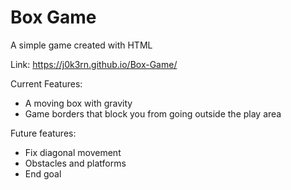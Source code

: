 # Box Game
A simple game created with HTML

Link: https://j0k3rn.github.io/Box-Game/ 
 
 Current Features:
 - A moving box with gravity
 - Game borders that block you from going outside the play area
 
 Future features:
 - Fix diagonal movement
 - Obstacles and platforms
 - End goal
